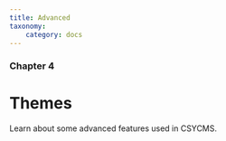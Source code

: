 ```yaml
---
title: Advanced
taxonomy:
    category: docs
---
```


### Chapter 4

# Themes

Learn about some advanced features used in CSYCMS.
